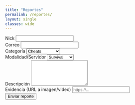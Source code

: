 ```yaml
---
title: "Reportes"
permalink: /reportes/
layout: single
classes: wide
---
```


<form id="report-form">
  <div class="form-group">
    <label>Nick</label>
    <input type="text" id="player_nick" required>
  </div>
  <div class="form-group">
    <label>Correo</label>
    <input type="email" id="player_email" required>
  </div>
  <div class="form-group">
    <label>Categoría</label>
    <select id="category" required>
      <option value="cheats">Cheats</option>
      <option value="abuso_chat">Abuso de chat</option>
      <option value="bug">Bug</option>
      <option value="otro">Otro</option>
    </select>
  </div>
  <div class="form-group">
    <label>Modalidad/Servidor</label>
    <select id="server_mode" required>
      <option>Survival</option>
      <option>SkyPvP</option>
      <option>Minijuegos</option>
      <option>Otro</option>
    </select>
  </div>
  <div class="form-group">
    <label>Descripción</label>
    <textarea id="description" rows="5" required></textarea>
  </div>
  <div class="form-group">
    <label>Evidencia (URL a imagen/video)</label>
    <input type="url" id="evidence_url" placeholder="https://...">
  </div>
  <button type="submit" class="btn btn--primary">Enviar reporte</button>
  <p id="report-msg"></p>
  <pre id="report-debug" style="white-space:pre-wrap;font-size:.9rem;opacity:.8"></pre>
</form>

<!-- SDK correcto para navegador -->
<script src="https://cdn.jsdelivr.net/npm/@supabase/supabase-js@2"></script>
<script>
  const SUPABASE_URL = "TU_SUPABASE_URL";
  const SUPABASE_ANON = "TU_SUPABASE_ANON_KEY";
  const sb = supabase.createClient(SUPABASE_URL, SUPABASE_ANON);

  const form = document.getElementById('report-form');
  const msg  = document.getElementById('report-msg');
  const dbg  = document.getElementById('report-debug');

  form.addEventListener('submit', async (e) => {
    e.preventDefault();
    msg.textContent = "Enviando...";
    dbg.textContent = "";

    const payload = {
      player_nick: document.getElementById('player_nick').value.trim(),
      player_email: document.getElementById('player_email').value.trim(),
      category: document.getElementById('category').value,
      server_mode: document.getElementById('server_mode').value,
      description: document.getElementById('description').value.trim(),
      evidence_url: document.getElementById('evidence_url').value.trim() || null
    };

    try {
      const { data, error } = await sb.from('reports').insert(payload).select('id');
      if (error) {
        msg.textContent = "❌ Error al enviar";
        dbg.textContent = error.message;
      } else {
        msg.textContent = "✅ ¡Reporte enviado! Gracias por tu ayuda.";
        dbg.textContent = "ID: " + data[0].id;
        form.reset();
      }
    } catch (err) {
      msg.textContent = "❌ Error inesperado";
      dbg.textContent = String(err);
    }
  });
</script>